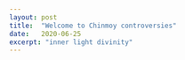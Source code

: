 ```yaml
---
layout: post
title:  "Welcome to Chinmoy controversies"
date:   2020-06-25
excerpt: "inner light divinity"
---
```

